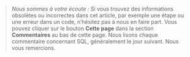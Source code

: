 
> _Nous sommes à votre écoute :_ Si vous trouvez des informations obsolètes ou incorrectes dans cet article, par exemple une étape ou une erreur dans un code, n’hésitez pas à nous en faire part. Vous pouvez cliquer sur le bouton **Cette page** dans la section **Commentaires** au bas de cette page. Nous lisons chaque commentaire concernant SQL, généralement le jour suivant. Nous vous remercions.

<!--  The text about Edit-pencil maybe makes the paragraph uncomfortably long?
_We are listening:_ If you find something outdated or incorrect in this article, such as a step or a code example, please tell us. You can click the **This page** button in the **Feedback** section at the bottom of this page. Or better, if you know the fix, you can click the **Edit-pencil** icon at the top of this page, and then click the pencil icon on the GitHub page. We read every item of feedback about SQL, typically the next day. Thank you.
-->
